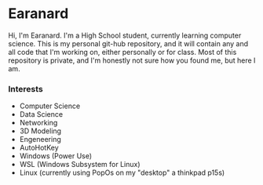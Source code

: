 # Earanard
Hi, I'm Earanard. I'm a High School student, currently learning computer science. This is my personal git-hub repository, and it will contain any and all code that I'm working on, either personally or for class. Most of this repository is private, and I'm honestly not sure how you found me, but here I am.

### Interests
- Computer Science
- Data Science
- Networking
- 3D Modeling
- Engeneering
- AutoHotKey
- Windows (Power Use)
- WSL (Windows Subsystem for Linux)
- Linux (currently using PopOs on my "desktop" a thinkpad p15s)
